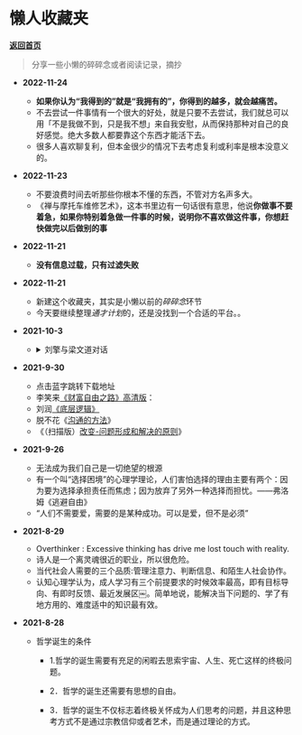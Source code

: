 # 懒人收藏夹

[**返回首页**](/README.md)

> 分享一些小懒的碎碎念或者阅读记录，摘抄

- **2022-11-24**
  
  - **如果你认为“我得到的”就是“我拥有的”，你得到的越多，就会越痛苦。**
  - 不去尝试一件事情有一个很大的好处，就是只要不去尝试，我们就总可以用「不是我做不到，只是我不想」来自我安慰，从而保持那种对自己的良好感觉。绝大多数人都要靠这个东西才能活下去。
  - 很多人喜欢聊复利，但本金很少的情况下去考虑复利或利率是根本没意义的。
  
- **2022-11-23**
  
  - 不要浪费时间去听那些你根本不懂的东西，不管对方名声多大。
  - 《禅与摩托车维修艺术》，这本书里边有一句话很有意思，他说**你做事不要着急，如果你特别着急做一件事的时候，说明你不喜欢做这件事，你想赶快做完以后做别的事**
  
- **2022-11-21**
  
  - **没有信息过载，只有过滤失败**
  
- **2022-11-21**
  
  - 新建这个收藏夹，其实是小懒以前的*碎碎念*环节
  - 今天要继续整理*通才计划*的，还是没找到一个合适的平台。。
  
- **2021-10-3**

  - <details>
      <summary>刘擎与梁文道对话</summary>
      <p> <section id="nice" data-tool="mdnice编辑器" data-website="https://www.mdnice.com" style="font-size: 16px; padding: 0 10px; word-spacing: 0px; word-break: break-word; word-wrap: break-word; text-align: left; line-height: 1.5; color: #2b2b2b; letter-spacing: 2px; background-image: linear-gradient(90deg, rgba(50, 0, 0, 0.04) 3%, rgba(0, 0, 0, 0) 3%), linear-gradient(360deg, rgba(50, 0, 0, 0.04) 3%, rgba(0, 0, 0, 0) 3%); background-size: 20px 20px; background-position: center center; font-family: Optima-Regular, Optima, PingFangSC-light, PingFangTC-light, 'PingFang SC', Cambria, Cochin, Georgia, Times, 'Times New Roman', serif;"><p data-tool="mdnice编辑器" style="padding-top: 8px; padding-bottom: 8px; color: #2b2b2b; margin: 10px 0px; letter-spacing: 2px; line-height: 28px; font-size: 17px; word-spacing: 2px;"><strong style="color: #773098; font-weight: bold;"><span>「</span>梁文道<span>」</span></strong>：从幼儿园开始到老去，生活的逻辑是一致的。所以今天的青年进入职场后的压力，是在延续大学，他没有一个break。我很难想象，<strong style="color: #773098; font-weight: bold;"><span>「</span>这就像一辈子都在跑一个没跑完的马拉松。<span>」</span></strong></p>
    <p data-tool="mdnice编辑器" style="padding-top: 8px; padding-bottom: 8px; color: #2b2b2b; margin: 10px 0px; letter-spacing: 2px; line-height: 28px; font-size: 17px; word-spacing: 2px;"><strong style="color: #773098; font-weight: bold;"><span>「</span>刘擎<span>」</span></strong>：从分数到财富，这都是完全单一的目标。这对年轻人的压力很大。他们本可以工作后，领一份还行的薪水，然后就开始玩，探索生活了，但现在的环境让他们必须要有房有车。社会设定的目标很明确，而且路径给钉死了。</p>
    <p data-tool="mdnice编辑器" style="padding-top: 8px; padding-bottom: 8px; color: #2b2b2b; margin: 10px 0px; letter-spacing: 2px; line-height: 28px; font-size: 17px; word-spacing: 2px;">像80年代的时候，好像我们的方向也很明确，但路径是不清楚的。因为当时的社会还不够成熟，没有提供如今这么现成的赛道。</p>
    <p data-tool="mdnice编辑器" style="padding-top: 8px; padding-bottom: 8px; color: #2b2b2b; margin: 10px 0px; letter-spacing: 2px; line-height: 28px; font-size: 17px; word-spacing: 2px;"><strong style="color: #773098; font-weight: bold;"><span>「</span>梁文道<span>」</span></strong>：由于路径不清楚，也充满着各种机会。</p>
    <p data-tool="mdnice编辑器" style="padding-top: 8px; padding-bottom: 8px; color: #2b2b2b; margin: 10px 0px; letter-spacing: 2px; line-height: 28px; font-size: 17px; word-spacing: 2px;"><strong style="color: #773098; font-weight: bold;"><span>「</span>刘擎<span>」</span></strong>：现在的赛道都很清楚，你要么考公务员，要么创业，要么进大公司。但是意义感的缺乏很普遍。</p>
    </section></p>
    </details>

- **2021-9-30**

  - 点击蓝字跳转下载地址
  - 李笑来[《财富自由之路》高清版](https://lazymans.lanzouw.com/itz21wvkz9c)：
  - 刘润[《底层逻辑》](https://lazymans.lanzouw.com/i2ED4w0nnyh)
  - 脱不花《[沟通的方法](https://lazymans.lanzouw.com/iZHDkwvtone)》
  - 《（扫描版）[改变-问题形成和解决的原则](https://lazymans.lanzouw.com/i1pLiup29ef)》

- **2021-9-26**
  
  - 无法成为我们自己是一切绝望的根源
  - 有一个叫“选择困境”的心理学理论，人们害怕选择的理由主要有两个：因为要为选择承担责任而焦虑；因为放弃了另外一种选择而担忧。——弗洛姆《逃避自由》
  - “人们不需要爱，需要的是某种成功。可以是爱，但不是必须”
  
- **2021-8-29**
  
  - Overthinker : Excessive thinking has drive me lost touch with reality.
  - 诗人是一个离灵魂很近的职业，所以很危险。
  - 当代社会人需要的三个品质:管理注意力、判断信息、和陌生人社会协作。
  - 认知心理学认为，成人学习有三个前提要求的时候效率最高，即有目标导向、有即时反馈、最近发展区￼。简单地说，能解决当下问题的、学了有地方用的、难度适中的知识最有效。
  
- **2021-8-28**

  - 哲学诞生的条件

    - 1.哲学的诞生需要有充足的闲暇去思索宇宙、人生、死亡这样的终极问题。

    - 2．哲学的诞生还需要有思想的自由。

    - 3．哲学的诞生不仅标志着终极关怀成为人们思考的问题，并且这种思考方式不是通过宗教信仰或者艺术，而是通过理论的方式。